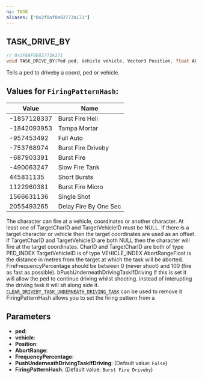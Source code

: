 ```yaml
---
ns: TASK
aliases: ["0x2f8af0e82773a171"]
---
```

## TASK_DRIVE_BY

```c
// 0x2F8AF0E82773A171
void TASK_DRIVE_BY(Ped ped, Vehicle vehicle, Vector3 Position, float AbortRange, int FrequencyPercentage, bool PushUnderneathDrivingTaskIfDriving, int FiringPatternHash);
```

Tells a ped to driveby a coord, ped or vehicle.

## Values for `FiringPatternHash`:
| Value | Name |
| --- | --- |
| -1857128337 | Burst Fire Heli |
| -1842093953 | Tampa Mortar |
| -957453492 | Full Auto |
| -753768974 | Burst Fire Driveby |
| -687903391 | Burst Fire |
| -490063247 | Slow Fire Tank |
| 445831135 | Short Bursts |
| 1122960381 | Burst Fire Micro |
| 1566631136 | Single Shot |
| 2055493265 | Delay Fire By One Sec |


The character can fire at a vehicle, coordinates or another character. At least one of TargetCharID and TargetVehicleID must be NULL. If there is a target character or vehicle then the target coordinates are used as an offset. If TargetCharID and TargetVehicleID are both NULL then the character will fire at the target coordinates. CharID and TargetCharID are both of type PED_INDEX TargetVehicleID is of type VEHICLE_INDEX AbortRangeFloat is the distance in metres from the target at which the task will be aborted. FireFrequencyPercentage should be between 0 (never shoot) and 100 (fire as fast as possible). bPushUnderneathDrivingTaskIfDriving If this is set it will allow the ped to continue driving whilst shooting. instead of interupting the driving task it will sit along side it. [`CLEAR_DRIVEBY_TASK_UNDERNEATH_DRIVING_TASK`](#_0xC35B5CDB2824CF69) can be used to remove it FiringPatternHash allows you to set the firing pattern from a


## Parameters
* **ped**: 
* **vehicle**: 
* **Position**: 
* **AbortRange**: 
* **FrequencyPercentage**: 
* **PushUnderneathDrivingTaskIfDriving**: (Default value: `False`)
* **FiringPatternHash**: (Default value: `Burst Fire Driveby`)
